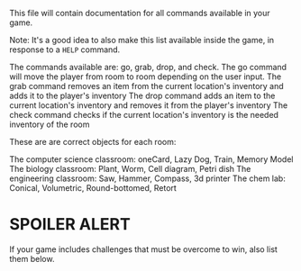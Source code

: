 This file will contain documentation for all commands available in your game.

Note:  It's a good idea to also make this list available inside the game, in response to a `HELP` command.

The commands available are: go, grab, drop, and check.
The go command will move the player from room to room depending on the user input.
The grab command removes an item from the current location's inventory and adds it to the player's inventory
The drop command adds an item to the current location's inventory and removes it from the player's inventory
The check command checks if the current location's inventory is the needed inventory of the room

These are are correct objects for each room:

The computer science classroom: oneCard, Lazy Dog, Train, Memory Model
The biology classroom: Plant, Worm, Cell diagram, Petri dish
The engineering classroom: Saw, Hammer, Compass, 3d printer
The chem lab: Conical, Volumetric, Round-bottomed, Retort 

# SPOILER ALERT

If your game includes challenges that must be overcome to win, also list them below.
